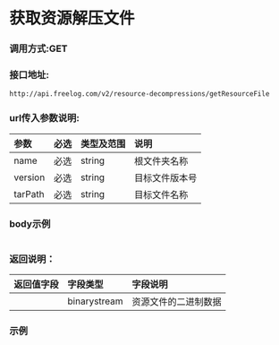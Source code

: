 # 获取资源解压文件

### 调用方式:GET

### 接口地址:

```
http://api.freelog.com/v2/resource-decompressions/getResourceFile
```

### url传入参数说明:

| 参数    | 必选 | 类型及范围 | 说明           |
| :------ | :--- | :--------- | :------------- |
| name    | 必选 | string     | 根文件夹名称   |
| version | 必选 | string     | 目标文件版本号 |
| tarPath | 必选 | string     | 目标文件名称   |

### body示例

```json

```

### 返回说明：

| 返回值字段 | 字段类型     | 字段说明             |
| :--------- | :----------- | :------------------- |
|            | binarystream | 资源文件的二进制数据 |

### 示例

```json

```

